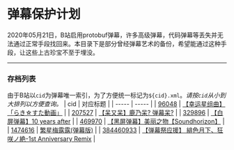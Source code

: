 # 弹幕保护计划

2020年05月21日，B站启用protobuf弹幕，许多高级弹幕，代码弹幕等丢失并无法通过正常手段找回来。本目录下是部分曾经弹幕艺术的备份，希望能通过这种手段，让这些上古珍宝不至于埋没。

---
### 存档列表
由于B站以`cid`为弹幕唯一索引，为了方便统一标记为`${cid}.xml`。*请按`cid`从小到大排列以方便查询。*
| cid | 对应标题 | 
| ----- | ----- |
| [96048](./96048.xml) | [【幸运星组曲】「らき☆すた動画」](https://www.bilibili.com/video/av2810) |
| [207527](./207527.xml) | [【呆又呆】鹿乃呆? 弹幕呆?](https://www.bilibili.com/video/av124748) |
| [329896](./329896.xml) | [【白屏弹幕】10 years after](https://www.bilibili.com/video/av202813) |
| [469970](./469970.xml) | [【黑屏弹幕】美丽之物【Soundhorizon】](https://www.bilibili.com/video/av297197) |
| [1474616](./1474616.xml) | [繁星梅露露(弹幕版)](https://www.bilibili.com/video/av63814) |
| [384460933](./384460933.xml) | [【弹幕祭应援】 緋色月下、狂咲ノ絶-1st Anniversary Remix](https://www.bilibili.com/video/av39444?p=3) |